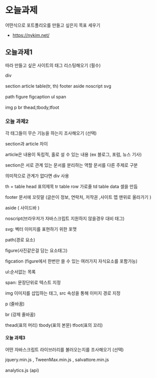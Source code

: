 <h1>오늘과제</h1>

어떤식으로 포트폴리오를 만들고 싶은지 목표 세우기

 
- https://nykim.net/


<h2> 오늘과제1 </h2>

따라 만들고 싶은 사이트의 태그 리스팅해오기 (필수)

div
<br></br>
section 
article table(tr, th)
footer
aside
noscript
svg
<br></br>
path
figure
figcaption
ul
span
<br></br>
img
p
br
thead,tbody,tfoot


<h3>오늘 과제2</h3>

각 태그들이 무슨 기능을 하는지 조사해오기 (선택)

section과 article 차이

article은 내용이 독립적, 홀로 설 수 있는 내용 (ex 블로그, 포럼, 뉴스 기사)

section은 서로 관계 있는 문서를 분리하는 역할 문서를 다른 주제로 구분

의미적으로 관계가 없다면 div 사용

th = table head 표의제목
tr table row 가로줄
td table data 셀을 만듬

footer 문서에 꼬릿말 (글쓴이 정보, 연락처, 저작권 ,사이트 맵 맨위로 올라가기 )

aside ( 사이드바 )

noscript(브라우저가 자바스크립트 지원하지 않을경우 대비 태그)

svg: 벡터 이미지를 표현하기 위한 포맷

path(경로 요소)

figure(사진같은걸 담는 요소태그)

figcation (figure에서 한번만 쓸 수 있는 여러가지 자식요소를 포함가능)

ul:순서없는 목록

span: 문장단위로 텍스트 지정

img 이미지를 삽입하는 태그, src 속성을 통해 이미지 경로 지정

p (줄바꿈)

br (강제 줄바꿈)

thead(표의 머리)
tbody(표의 본문)
tfoot(표의 꼬리)

<h4>오늘 과제3</h4>
어떤 자바스크립트 라이브러리를 불러오는지를 조사해오기 (선택)


jquery.min.js ,
TweenMax.min.js , 
salvattore.min.js
<br></br>
analytics.js (api)




